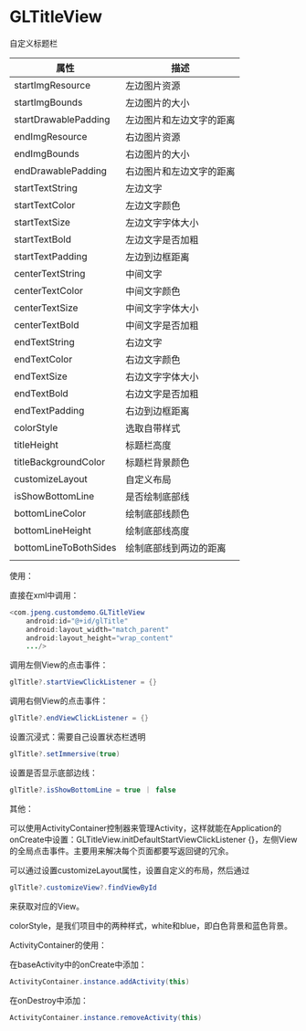 # GLTitleView
 自定义标题栏

| 属性                  | 描述                     |
| --------------------- | ------------------------ |
| startImgResource      | 左边图片资源             |
| startImgBounds        | 左边图片的大小           |
| startDrawablePadding  | 左边图片和左边文字的距离 |
| endImgResource        | 右边图片资源             |
| endImgBounds          | 右边图片的大小           |
| endDrawablePadding    | 右边图片和左边文字的距离 |
| startTextString       | 左边文字                 |
| startTextColor        | 左边文字颜色             |
| startTextSize         | 左边文字字体大小         |
| startTextBold         | 左边文字是否加粗         |
| startTextPadding      | 左边到边框距离           |
| centerTextString      | 中间文字                 |
| centerTextColor       | 中间文字颜色             |
| centerTextSize        | 中间文字字体大小         |
| centerTextBold        | 中间文字是否加粗         |
| endTextString         | 右边文字                 |
| endTextColor          | 右边文字颜色             |
| endTextSize           | 右边文字字体大小         |
| endTextBold           | 右边文字是否加粗         |
| endTextPadding        | 右边到边框距离           |
| colorStyle            | 选取自带样式             |
| titleHeight           | 标题栏高度               |
| titleBackgroundColor  | 标题栏背景颜色           |
| customizeLayout       | 自定义布局               |
| isShowBottomLine      | 是否绘制底部线           |
| bottomLineColor       | 绘制底部线颜色           |
| bottomLineHeight      | 绘制底部线高度           |
| bottomLineToBothSides | 绘制底部线到两边的距离   |
|                       |                          |

使用：

直接在xml中调用：

```java
<com.jpeng.customdemo.GLTitleView
    android:id="@+id/glTitle"
    android:layout_width="match_parent"
    android:layout_height="wrap_content"
   	.../>
```

调用左侧View的点击事件：

```java
glTitle?.startViewClickListener = {}
```

调用右侧View的点击事件：

```java
glTitle?.endViewClickListener = {}
```

设置沉浸式：需要自己设置状态栏透明

```java
glTitle?.setImmersive(true)
```

设置是否显示底部边线：

```java
glTitle?.isShowBottomLine = true ｜ false
```

其他：

可以使用ActivityContainer控制器来管理Activity，这样就能在Application的onCreate中设置：GLTitleView.initDefaultStartViewClickListener {}，左侧View的全局点击事件。主要用来解决每个页面都要写返回键的冗余。



可以通过设置customizeLayout属性，设置自定义的布局，然后通过

```java
glTitle?.customizeView?.findViewById
```

来获取对应的View。



colorStyle，是我们项目中的两种样式，white和blue，即白色背景和蓝色背景。



ActivityContainer的使用：

在baseActivity中的onCreate中添加：

```java
ActivityContainer.instance.addActivity(this)
```

在onDestroy中添加：

```java
ActivityContainer.instance.removeActivity(this)
```

